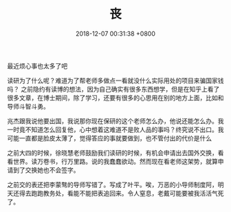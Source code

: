 ﻿---
layout: post
title: 丧
date: 2018-12-07 00:31:38 +0800
categories: 日记
issue_id: 42
---

最近烦心事也太多了吧

读研为了什么呢？难道为了帮老师多做点一看就没什么实际用处的项目来骗国家钱吗？
之前隐约有读博的想法，因为自己确实有很多东西想学，但是在知乎上看了很多文章，在博士期间，除了学习，还要有很多的心思用在别的地方上面，比如和导师斗智斗勇。

兆杰跟我说他要出国，我说那你现在保研的这个老师怎么办，他说还能怎么办。我一时竟不知道怎么回复他，心中想着这难道不是败人品的事吗？终究说不出口。我可能一直都是脸皮太薄了，觉得答应的事就要做到，也不管付出的代价是什么

之前大四的时候，徐晓慧老师鼓励我们读研的时候，有机会申请出去国外交换，看看世界。读万卷书，行万里路。说的我蠢蠢欲动。然而现在看老师这架势，就算申请到了交换她也不会签字。

之前交的表还把李蒙骜的导师写错了。写成了叶平。唉，万恶的小导师制度阿，明天还得去跑跑教务处，看能不能把表追回来。令人窒息，老戴可能要被我活活气死了。






